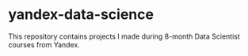 # yandex-data-science
This repository contains projects I made during 8-month Data Scientist courses from Yandex.
